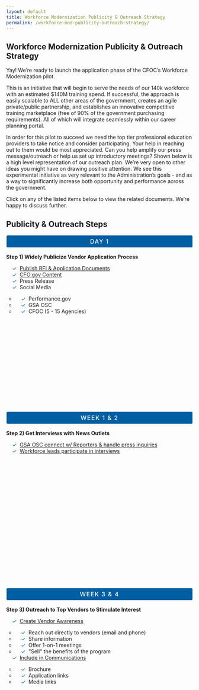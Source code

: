 ```yaml
---
layout: default
title: Workforce Modernization Publicity & Outreach Strategy
permalink: /workforce-mod-publicity-outreach-strategy/
---
```

<style>
  .card-btn-ft {
    font-style: normal;
    font-weight: 500;
    font-size: 16px;
    text-align: center;
    letter-spacing: 0.1em;
    text-transform: uppercase;
    border: 1px solid #DFE1E2;
    background-color:#005ea2;
    color:white;
    border-radius: 4px;
    padding: 6px 12px;
  }
  
  .rfi-button {
    padding-bottom: 1.5rem;
    padding-top: 0.5rem;
    padding-left: 1.5rem;
    padding-right: 1.5rem; }
    
  
ul.a {list-style-type: circle;}
 
 ul.rfi {
  list-style: none;
  padding: 0;
   margin: 0;
}

ul.rfi li {
 padding-left: 16px; 
  }

ul.rfi li:before {
  content: '✓';
  padding-right: 8px;
  color: #005ea2;
}
  
</style>

<section class="usa-graphic-list">
    <div class="grid-container">
        <h1 class="column-centered-heading margin-bottom-1">Workforce Modernization Publicity & Outreach Strategy</h1>
        <div class="usa-graphic-list__row margin-bottom-1">
            <p class="font-sans-sm margin-top-0">
             Yay! We’re ready to launch the application phase of the CFOC’s Workforce Modernization pilot.
          </p>
          <p>This is an initiative that will begin to serve the needs of our 140k workforce with an estimated $140M training spend. If successful, the approach is easily                   scalable to ALL other areas of the government, creates an agile private/public partnership, and establishes an innovative competitive training marketplace (free of                90% of the government purchasing requirements). All of which will integrate seamlessly within our career planning portal. </p>
          <p>In order for this pilot to succeed we need the top tier professional education providers to take notice and consider participating. Your help in reaching out to               them would be most appreciated. Can you help amplify our press message/outreach or help us set up introductory meetings? Shown below is a high level representation             of our outreach plan. We’re very open to other ideas you might have on drawing positive attention. We see this experimental initiative as very relevant to the                  Administration’s goals - and as a way to significantly increase both opportunity and performance across the government.</p>    
          <p>Click on any of the listed items below to view the related documents. We’re happy to discuss further.</p>
       </div>
            <h2> Publicity & Outreach Steps</h2>
            <div class="grid-row">   
              <div class="tablet:grid-col-4  grid-spacing policy controller-alerts" style="left: 0px; top: 0px;">
            <div class="border-top-05 border-accent-warm bg-white padding-2 shadow-5" style="height:460px;">
               <div class="text-container">
                    <p class="card-btn-ft">Day 1</p>
                         <strong><p class="text-primary-dark">Step 1) Widely Publicize Vendor Application Process</p></strong>
                        <ul class="rfi">
                            <li><a href="../workforce-mod-publicity-outreach-details#publish/">Publish RFI & Application Documents</a></li>
                            <li><a href="../workforce-mod-publicity-outreach-details#site/">CFO.gov Content</a></li>
                            <li>Press Release</li>
                            <li>Social Media</li>
                             <ul class="a">
                                <li>Performance.gov</li>
                                <li>GSA OSC</li>
                                <li>CFOC (5 - 15 Agencies)</li>
                            </ul>
                          </ul>                             
               </div>
            </div>
        </div>                  
           <div class="tablet:grid-col-4  grid-spacing policy controller-alerts" style="left: 0px; top: 0px;">
            <div class="border-top-05 border-accent-warm bg-white padding-2 shadow-5 " style="height:460px;">
               <div class="text-container">  
                    <p class="card-btn-ft">Week 1 & 2</p>
                    <strong><p class="text-primary-dark">Step 2) Get Interviews with News Outlets</p></strong>
                           <ul class="rfi">
                             <li><a href="../workforce-mod-publicity-outreach-details#press/">GSA OSC connect w/ Reporters & handle press inquiries</a></li>
                             <li><a href="../workforce-mod-publicity-outreach-details#interviews/">Workforce leads participate in interviews</a></li>  
                         </ul>                             
               </div>
            </div>
        </div>  
            <div class="tablet:grid-col-4  grid-spacing policy controller-alerts" style="left: 0px; top: 0px;">
            <div class="border-top-05 border-accent-warm bg-white padding-2 shadow-5" style="height:460px;">
               <div class="text-container ">  
                     <p class="card-btn-ft">Week 3 & 4</p> 
                    <strong><p class="text-primary-dark">Step 3) Outreach to Top Vendors to Stimulate Interest</p></strong>
                       <ul class="rfi">
                            <li><a href="../workforce-mod-publicity-outreach-details#vendor/">Create Vendor Awareness</a></li>
                             <ul class="a">
                                <li>Reach out directly to vendors (email and phone)</li>
                                <li>Share information</li>
                                <li>Offer 1-on-1 meetings</li>
                                <li>"Sell" the benefits of the program</li>
                            </ul>
                            <li><a href="../workforce-mod-publicity-outreach-details#comms/">Include in Communications</a></li>
                             <ul class="a">
                                <li>Brochure</li>
                                <li>Application links</li>
                                <li>Media links</li>
                            </ul>
                          </ul> 
                        </div>
            </div>
        </div>  

    

